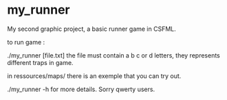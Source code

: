 # my_runner
My second graphic project, a basic runner game in CSFML.

to run game :

./my_runner [file.txt] 
the file must contain a b c or d letters,
they represents different traps in game.

in ressources/maps/ there is an exemple that you can try out.

./my_runner -h for more details.
Sorry qwerty users.

